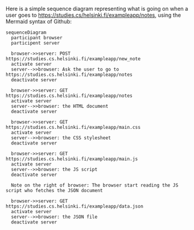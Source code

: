 Here is a simple sequence diagram representing what is going on when a user goes to https://studies.cs/helsinki.fi/exampleapp/notes, using the Mermaid syntax of Github:

```mermaid
sequenceDiagram
  participant browser
  participent server

  browser->>server: POST https://studies.cs.helsinki.fi/exampleapp/new_note
  activate server
  server-->>browser: Ask the user to go to https://studies.cs.helsinki.fi/exampleapp/notes
  deactivate server

  browser->>server: GET https://studies.cs.helsinki.fi/exampleapp/notes
  activate server
  server-->>browser: the HTML document
  deactivate server

  browser->>server: GET https://studies.cs.helsinki.fi/exampleapp/main.css
  activate server
  server-->>browser: the CSS stylesheet
  deactivate server

  browser->>server: GET https://studies.cs.helsinki.fi/exampleapp/main.js
  activate server
  server-->>browser: the JS script
  deactivate server

  Note on the right of browser: The browser start reading the JS script who fetches the JSON document

  browser->>server: GET https://studies.cs.helsinki.fi/exampleapp/data.json
  activate server
  server-->>browser: the JSON file
  deactivate server
```